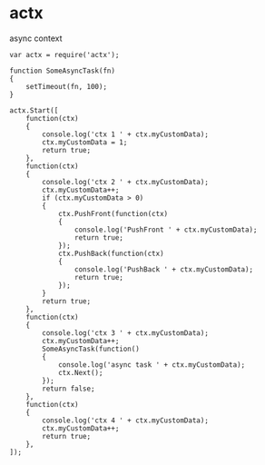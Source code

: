 # actx
async context

	var actx = require('actx');

	function SomeAsyncTask(fn)
	{
		setTimeout(fn, 100);
	}

	actx.Start([
		function(ctx)
		{
			console.log('ctx 1 ' + ctx.myCustomData);
			ctx.myCustomData = 1;
			return true;
		},
		function(ctx)
		{
			console.log('ctx 2 ' + ctx.myCustomData);
			ctx.myCustomData++;
			if (ctx.myCustomData > 0)
			{
				ctx.PushFront(function(ctx)
				{
					console.log('PushFront ' + ctx.myCustomData);
					return true;
				});
				ctx.PushBack(function(ctx)
				{
					console.log('PushBack ' + ctx.myCustomData);
					return true;
				});
			}
			return true;
		},
		function(ctx)
		{
			console.log('ctx 3 ' + ctx.myCustomData);
			ctx.myCustomData++;
			SomeAsyncTask(function()
			{
				console.log('async task ' + ctx.myCustomData);
				ctx.Next();
			});
			return false;
		},
		function(ctx)
		{
			console.log('ctx 4 ' + ctx.myCustomData);
			ctx.myCustomData++;
			return true;
		},
	]);